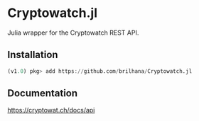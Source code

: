 # Cryptowatch.jl

Julia wrapper for the Cryptowatch REST API.

## Installation

```julia
(v1.0) pkg> add https://github.com/brilhana/Cryptowatch.jl
```

## Documentation

https://cryptowat.ch/docs/api